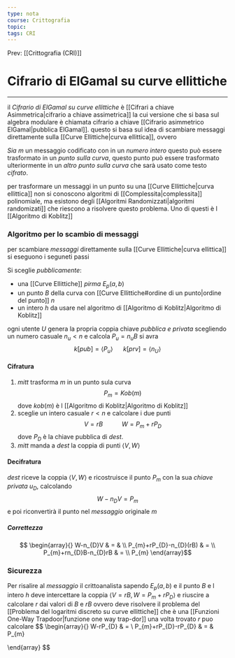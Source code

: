 ```yaml
---
type: nota
course: Crittografia
topic: 
tags: CRI
---
```


Prev: [[Crittografia (CRI)]]

# Cifrario di ElGamal su curve ellittiche
---
il _Cifrario di ElGamal su curve ellittiche_ è [[Cifrari a chiave Asimmetrica|cifrario a chiave assimetrica]] la cui versione che si basa sul algebra modulare è chiamata cifrario a chiave [[Cifrario asimmetrico ElGamal|pubblica ElGamal]].
questo si basa sul idea di scambiare messaggi direttamente sulla [[Curve Ellittiche|curva ellittica]], ovvero 

_Sia_ $m$ un messaggio codificato con in un _numero intero_ questo può essere trasformato in un _punto sulla curva_, questo punto può essere trasformato ulteriormente in un _altro punto sulla curva_ che sarà usato come testo _cifrato_.


per trasformare un messaggi in un punto su una [[Curve Ellittiche|curva ellittica]] non si conoscono algoritmi di [[Complessita|complessita]] polinomiale, ma esistono degli [[Algoritmi Randomizzati|algoritmi randomizati]] che riescono a risolvere questo problema. Uno di questi è l [[Algoritmo di Koblitz]]


### Algoritmo per lo scambio di messaggi
per scambiare _messaggi_ direttamente sulla [[Curve Ellittiche|curva ellittica]] si eseguono i seguneti passi

Si sceglie _pubblicamente_:
- una [[Curve Ellittiche]] _pirma_ $E_{p}(a,b)$ 
-  un punto $B$ della curva con [[Curve Ellittiche#ordine di un punto|ordine del punto]] $n$ 
- un intero $h$ da usare nel algoritmo di [[Algoritmo di Koblitz|Algoritmo di Koblitz]]

ogni utente $U$ genera la propria coppia chiave _pubblica e privata_ scegliendo un numero casuale $n_{u}<n$  e  calcola $P_{u}=n_{u}B$ si avra
$$k[pub]=\langle P_{u}\rangle  \ \ \ \ \ \ k[prv]= \langle n_{U}\rangle$$

#### Cifratura  
1. _mitt_ trasforma $m$ in un punto sula curva $$P_{m} = Kob(m)$$dove $kob(m)$ è l  [[Algoritmo di Koblitz|Algoritmo di Koblitz]]
2. sceglie un intero casuale $r<n$ e calcolare i due punti $$V=rB \ \ \ \ \ \ \ \ \ \ \ W=P_{m}+rP_{D}$$ dove $P_{D}$ è la chiave pubblica di _dest_.
3. _mitt_ manda a _dest_ la coppia di punti $\langle V,W \rangle$

#### Decifratura 
_dest_ riceve la coppia $\langle V,W \rangle$ e ricostruisce il punto $P_{m}$ con la sua _chiave privata_ $u_{D}$, calcolando 
$$W - n_{D}V = P_{m}$$
e poi riconvertirà il punto nel _messaggio_ originale $m$
##### Correttezza
$$
\begin{array}{}
W-n_{D}V & = &  \\
P_{m}+rP_{D}-n_{D}(rB)  & = \\
P_{m}+rn_{D}B-n_{D}rB  &  =   \\
 P_{m}
\end{array}$$



### Sicurezza
Per risalire al _messaggio_ il crittoanalista sapendo $E_{p}(a,b)$ e il punto $B$ e l intero $h$ deve intercettare la coppia $\langle V=rB,W =P_{m}+rP_{D}\rangle$ e riuscire a calcolare $r$ dai valori di $B$ e $rB$ ovvero deve risolvere il problema del [[Problema del logaritmi discreto su curve ellittiche]] che è una [[Funzioni One-Way Trapdoor|funzione one way trap-dor]]
una volta trovato $r$ puo calcolare 
$$
\begin{array}{}
W-rP_{D} & = \\
 P_{m}+rP_{D}-rP_{D} & = &  P_{m}

\end{array}
$$



